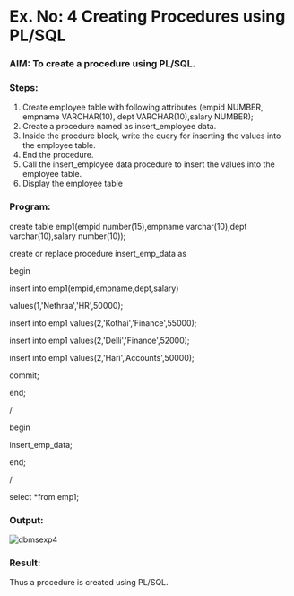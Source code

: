 # Ex. No: 4 Creating Procedures using PL/SQL

### AIM: To create a procedure using PL/SQL.

### Steps:
1. Create employee table with following attributes (empid NUMBER, empname VARCHAR(10), dept VARCHAR(10),salary NUMBER);
2. Create a procedure named as insert_employee data.
3. Inside the procdure block, write the query for inserting the values into the employee table.
4. End the procedure.
5. Call the insert_employee data procedure to insert the values into the employee table.
6. Display the employee table

### Program:

create table emp1(empid number(15),empname varchar(10),dept varchar(10),salary number(10));

create or replace procedure insert_emp_data as

begin

insert into emp1(empid,empname,dept,salary)

values(1,'Nethraa','HR',50000);

insert into emp1 values(2,'Kothai','Finance',55000);

insert into emp1 values(2,'Delli','Finance',52000);

insert into emp1 values(2,'Hari','Accounts',50000);

commit;

end;

/

begin

insert_emp_data;

end;

/

select *from emp1;




### Output:

![dbmsexp4](https://github.com/Nethraa24/Ex-No-4-Creating-Procedures-using-PL-SQL/assets/121215786/a056cdab-a9c0-4a8c-acfc-b5f6bcddb24f)

### Result:
Thus a procedure is created using PL/SQL.
